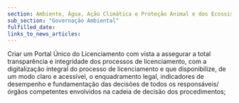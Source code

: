 ```yaml
---
section: Ambiente, Água, Ação Climática e Proteção Animal e dos Ecossistemas
sub_section: "Governação Ambiental"
fulfilled_date:
links_to_news_articles:
---
```


Criar um Portal Único do Licenciamento com vista a assegurar a total transparência e integridade dos processos de licenciamento, com a digitalização integral do processo de licenciamento e que disponibilize, de um modo claro e acessível, o enquadramento legal, indicadores de desempenho e fundamentação das decisões de todos os responsáveis/órgãos competentes envolvidos na cadeia de decisão dos procedimentos;